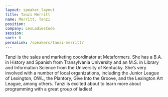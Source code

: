 ```yaml
---
layout: speaker_layout
title: Tanzi Merritt
name: Merritt, Tanzi
position: 
company: LexLadiesCode
session: 
sort: 6
permalink: /speakers/tanzi-merritt/
---
```


Tanzi is the sales and marketing coordinator at Metaformers. She has a B.A. in History and Spanish from Transylvania University and an M.S. in Library and Information Science from the University of Kentucky. She’s very involved with a number of local organizations, including the Junior League of Lexington, OWL, the Plantory, Give Into the Groove, and the Lexington Art League, among others. Tanzi is excited about to learn more about programming with a great group of ladies!